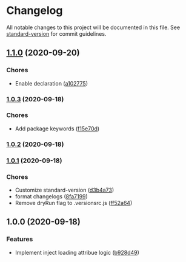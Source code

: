 # Changelog

All notable changes to this project will be documented in this file. See [standard-version](https://github.com/conventional-changelog/standard-version) for commit guidelines.

## [1.1.0](https://github.com/potato4d/rehype-plugin-image-lazy-loading/compare/v1.0.3...v1.1.0) (2020-09-20)


### Chores

* Enable declaration ([a102775](https://github.com/potato4d/rehype-plugin-image-lazy-loading/commit/a102775b0899e0563caeadf5866640b8b014eb36))

### [1.0.3](https://github.com/potato4d/rehype-plugin-image-lazy-loading/compare/v1.0.2...v1.0.3) (2020-09-18)


### Chores

* Add package keywords ([f15e70d](https://github.com/potato4d/rehype-plugin-image-lazy-loading/commit/f15e70d09c6d5597e0c2f2ba6f42d8e7004b7258))

### [1.0.2](https://github.com/potato4d/rehype-plugin-image-lazy-loading/compare/v1.0.1...v1.0.2) (2020-09-18)

### [1.0.1](https://github.com/potato4d/rehype-plugin-image-lazy-loading/compare/v1.0.0...v1.0.1) (2020-09-18)


### Chores

* Customize standard-version ([d3b4a73](https://github.com/potato4d/rehype-plugin-image-lazy-loading/commit/d3b4a73a2b9a8e4426d9c74df62ebca965e423eb))
* format changelogs ([8fa7199](https://github.com/potato4d/rehype-plugin-image-lazy-loading/commit/8fa7199e126f0d17ff65572aa2aa7c51ed79a5c1))
* Remove dryRun flag to .versionsrc.js ([ff52a64](https://github.com/potato4d/rehype-plugin-image-lazy-loading/commit/ff52a64786b6559accfea52b83890c44ff83b421))

## 1.0.0 (2020-09-18)

### Features

* Implement inject loading attribue logic ([b928d49](https://github.com/potato4d/rehype-plugin-image-lazy-loading/commit/b928d49cf1f7b87e97374b63caf320632a5aebf9))
